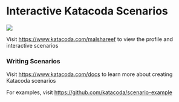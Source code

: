 # Interactive Katacoda Scenarios

[![](http://shields.katacoda.com/katacoda/malshareef/count.svg)](https://www.katacoda.com/malshareef "Get your profile on Katacoda.com")

Visit https://www.katacoda.com/malshareef to view the profile and interactive scenarios

### Writing Scenarios
Visit https://www.katacoda.com/docs to learn more about creating Katacoda scenarios

For examples, visit https://github.com/katacoda/scenario-example
